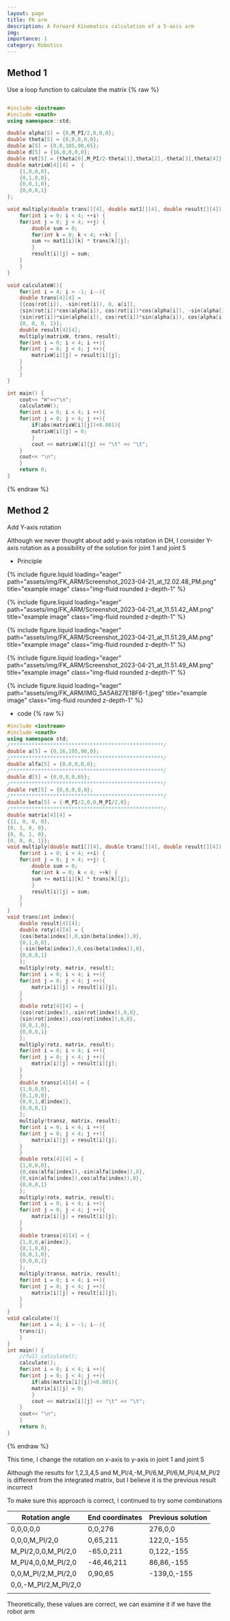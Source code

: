 ```yaml
---
layout: page
title: FK arm
description: A Forward Kinematics calculation of a 5-axis arm
img: 
importance: 1
category: Robotics
---
```

## Method 1

Use a loop function to calculate the matrix
{% raw %}

```cpp

#include <iostream>
#include <cmath>
using namespace::std;

double alpha[5] = {0,M_PI/2,0,0,0};
double theta[5] = {0,0,0,0,0};
double a[5] = {0,0,105,90,65};
double d[5] = {16,0,0,0,0};
double rot[5] = {theta[0],M_PI/2-theta[1],theta[2],-theta[3],theta[4]};
double matrixW[4][4] =  {
    {1,0,0,0},
    {0,1,0,0},
    {0,0,1,0},
    {0,0,0,1}
}; 

void multiply(double trans[][4], double mat1[][4], double result[][4]) {
    for(int i = 0; i < 4; ++i) {
    for(int j = 0; j < 4; ++j) {
        double sum = 0;
        for(int k = 0; k < 4; ++k) {
        sum += mat1[i][k] * trans[k][j];
        }
        result[i][j] = sum;
    }
    }
}

void calculateW(){
    for(int i = 4; i > -1; i--){
    double trans[4][4] = 
    {{cos(rot[i]), -sin(rot[i]), 0, a[i]}, 
    {sin(rot[i])*cos(alpha[i]), cos(rot[i])*cos(alpha[i]), -sin(alpha[i]), -sin(alpha[i])*d[i]}, 
    {sin(rot[i])*sin(alpha[i]), cos(rot[i])*sin(alpha[i]), cos(alpha[i]), cos(alpha[i])*d[i]}, 
    {0, 0, 0, 1}};
    double result[4][4];
    multiply(matrixW, trans, result);
    for(int i = 0; i < 4; i ++){
    for(int j = 0; j < 4; j ++){
        matrixW[i][j] = result[i][j];
    }
    }
    }
}

int main() {
    cout<< "W"<<"\n";
    calculateW();
    for(int i = 0; i < 4; i ++){
    for(int j = 0; j < 4; j ++){
        if(abs(matrixW[i][j])<0.001){
        matrixW[i][j] = 0;
        }
        cout << matrixW[i][j] << "\t" << "\t";
    }
    cout<< "\n";
    }
    return 0;
}

```

{% endraw %}

## Method 2

Add Y-axis rotation

Although we never thought about add y-axis rotation in DH, I consider Y-axis rotation as a possibility of the solution for joint 1 and joint 5

- Principle

{% include figure.liquid loading="eager" path="assets/img/FK_ARM/Screenshot_2023-04-21_at_12.02.48_PM.png" title="example image" class="img-fluid rounded z-depth-1" %}

{% include figure.liquid loading="eager" path="assets/img/FK_ARM/Screenshot_2023-04-21_at_11.51.42_AM.png" title="example image" class="img-fluid rounded z-depth-1" %}

{% include figure.liquid loading="eager" path="assets/img/FK_ARM/Screenshot_2023-04-21_at_11.51.29_AM.png" title="example image" class="img-fluid rounded z-depth-1" %}

{% include figure.liquid loading="eager" path="assets/img/FK_ARM/Screenshot_2023-04-21_at_11.51.49_AM.png" title="example image" class="img-fluid rounded z-depth-1" %}

{% include figure.liquid loading="eager" path="assets/img/FK_ARM/IMG_5A5A627E18F6-1.jpeg" title="example image" class="img-fluid rounded z-depth-1" %}

- code
  {% raw %}

```cpp
#include <iostream>
#include <cmath>
using namespace std;
/**************************************************/
double a[5] = {0,16,105,90,0};
/**************************************************/
double alfa[5] = {0,0,0,0,0};
/**************************************************/
double d[5] = {0,0,0,0,65};
/**************************************************/
double rot[5] = {0,0,0,0,0};
/**************************************************/
double beta[5] = {-M_PI/2,0,0,M_PI/2,0};
/**************************************************/
double matrix[4][4] = 
{{1, 0, 0, 0},
{0, 1, 0, 0},
{0, 0, 1, 0},
{0, 0, 0, 1}};
void multiply(double mat1[][4], double trans[][4], double result[][4]) {
    for(int i = 0; i < 4; ++i) {
    for(int j = 0; j < 4; ++j) {
        double sum = 0;
        for(int k = 0; k < 4; ++k) {
        sum += mat1[i][k] * trans[k][j];
        }
        result[i][j] = sum;
    }
    }
}
void trans(int index){
    double result[4][4];
    double roty[4][4] = {
    {cos(beta[index]),0,sin(beta[index]),0},
    {0,1,0,0},
    {-sin(beta[index]),0,cos(beta[index]),0},
    {0,0,0,1}
    };
    multiply(roty, matrix, result);
    for(int i = 0; i < 4; i ++){
    for(int j = 0; j < 4; j ++){
        matrix[i][j] = result[i][j];
    }
    }
    double rotz[4][4] = {
    {cos(rot[index]),-sin(rot[index]),0,0},
    {sin(rot[index]),cos(rot[index]),0,0},
    {0,0,1,0},
    {0,0,0,1}
    };
    multiply(rotz, matrix, result);
    for(int i = 0; i < 4; i ++){
    for(int j = 0; j < 4; j ++){
        matrix[i][j] = result[i][j];
    }
    }
    double transz[4][4] = {
    {1,0,0,0},
    {0,1,0,0},
    {0,0,1,d[index]},
    {0,0,0,1}
    };
    multiply(transz, matrix, result);
    for(int i = 0; i < 4; i ++){
    for(int j = 0; j < 4; j ++){
        matrix[i][j] = result[i][j];
    }
    }
    double rotx[4][4] = {
    {1,0,0,0},
    {0,cos(alfa[index]),-sin(alfa[index]),0},
    {0,sin(alfa[index]),cos(alfa[index]),0},
    {0,0,0,1}
    };
    multiply(rotx, matrix, result);
    for(int i = 0; i < 4; i ++){
    for(int j = 0; j < 4; j ++){
        matrix[i][j] = result[i][j];
    }
    }
    double transx[4][4] = {
    {1,0,0,a[index]},
    {0,1,0,0},
    {0,0,1,0},
    {0,0,0,1}
    };
    multiply(transx, matrix, result);
    for(int i = 0; i < 4; i ++){
    for(int j = 0; j < 4; j ++){
        matrix[i][j] = result[i][j];
    }
    }
}
void calculate(){
    for(int i = 4; i > -1; i--){
    trans(i);
    }
}
int main() {
    //full_calculate();
    calculate();
    for(int i = 0; i < 4; i ++){
    for(int j = 0; j < 4; j ++){
        if(abs(matrix[i][j])<0.001){
        matrix[i][j] = 0;
        }
        cout << matrix[i][j] << "\t" << "\t";
    }
    cout<< "\n";
    }
    return 0;
}
```

{% endraw %}

This time, I change the rotation on x-axis to y-axis in joint 1 and joint 5

Although the results for 1,2,3,4,5 and M_PI/4,-M_PI/6,M_PI/6,M_PI/4,M_PI/2 is different from the integrated matrix, but I believe it is the previous result incorrect

To make sure this approach is correct, I continued to try some combinations

| Rotation angle       | End coordinates | Previous solution |
| -------------------- | --------------- | ----------------- |
| 0,0,0,0,0            | 0,0,276         | 276,0,0           |
| 0,0,0,M_PI/2,0       | 0,65,211        | 122,0,-155        |
| M_PI/2,0,0,M_PI/2,0  | -65,0,211       | 0,122,-155        |
| M_PI/4,0,0,M_PI/2,0  | -46,46,211      | 86,86,-155        |
| 0,0,M_PI/2,M_PI/2,0  | 0,90,65         | -139,0,-155       |
| 0,0,-M_PI/2,M_PI/2,0 |                 |                   |
|                      |                 |                   |

Theoretically, these values are correct, we can examine it if we have the robot arm
